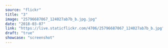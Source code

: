 ```yaml
---
source: "flickr"
title: "3"
image: "25796687067_124027ab7b_b.jpg.jpg"
date: "2018-03-07"
link: "https://live.staticflickr.com/4706/25796687067_124027ab7b_b.jpg"
draft: "true"
showcase: "screenshot"
---
```

